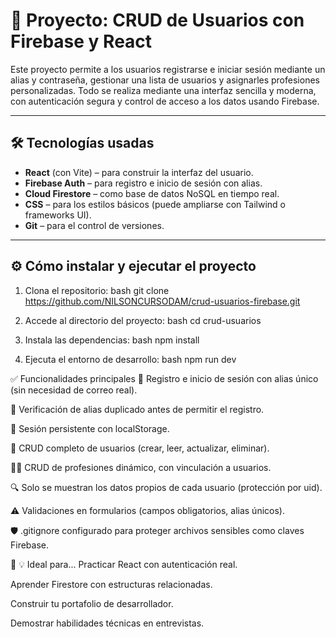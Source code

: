 # 🚀 Proyecto: CRUD de Usuarios con Firebase y React

Este proyecto permite a los usuarios registrarse e iniciar sesión mediante un alias y contraseña, gestionar una lista de usuarios y asignarles profesiones personalizadas. Todo se realiza mediante una interfaz sencilla y moderna, con autenticación segura y control de acceso a los datos usando Firebase.

---

## 🛠️ Tecnologías usadas

- **React** (con Vite) – para construir la interfaz del usuario.
- **Firebase Auth** – para registro e inicio de sesión con alias.
- **Cloud Firestore** – como base de datos NoSQL en tiempo real.
- **CSS** – para los estilos básicos (puede ampliarse con Tailwind o frameworks UI).
- **Git** – para el control de versiones.

---

## ⚙️ Cómo instalar y ejecutar el proyecto

1. Clona el repositorio:
bash
git clone https://github.com/NILSONCURSODAM/crud-usuarios-firebase.git

2. Accede al directorio del proyecto:
bash
cd crud-usuarios

3. Instala las dependencias:
bash
npm install

4. Ejecuta el entorno de desarrollo:
bash
npm run dev

✅ Funcionalidades principales
🔐 Registro e inicio de sesión con alias único (sin necesidad de correo real).

🔄 Verificación de alias duplicado antes de permitir el registro.

💾 Sesión persistente con localStorage.

👥 CRUD completo de usuarios (crear, leer, actualizar, eliminar).

🧑‍💼 CRUD de profesiones dinámico, con vinculación a usuarios.

🔍 Solo se muestran los datos propios de cada usuario (protección por uid).

⚠️ Validaciones en formularios (campos obligatorios, alias únicos).

🛡️ .gitignore configurado para proteger archivos sensibles como claves Firebase.

🧠 💡 Ideal para...
Practicar React con autenticación real.

Aprender Firestore con estructuras relacionadas.

Construir tu portafolio de desarrollador.

Demostrar habilidades técnicas en entrevistas.




